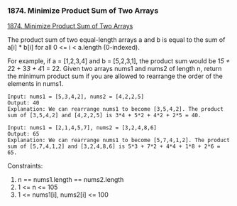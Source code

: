 ### 1874. Minimize Product Sum of Two Arrays
[1874. Minimize Product Sum of Two Arrays](https://leetcode.com/problems/minimize-product-sum-of-two-arrays/)

The product sum of two equal-length arrays a and b is equal to the sum of a[i] * b[i] for all 0 <= i < a.length (0-indexed).

For example, if a = [1,2,3,4] and b = [5,2,3,1], the product sum would be 1*5 + 2*2 + 3*3 + 4*1 = 22.
Given two arrays nums1 and nums2 of length n, return the minimum product sum if you are allowed to rearrange the order of the elements in nums1. 


```
Input: nums1 = [5,3,4,2], nums2 = [4,2,2,5]
Output: 40
Explanation: We can rearrange nums1 to become [3,5,4,2]. The product sum of [3,5,4,2] and [4,2,2,5] is 3*4 + 5*2 + 4*2 + 2*5 = 40.
```

```
Input: nums1 = [2,1,4,5,7], nums2 = [3,2,4,8,6]
Output: 65
Explanation: We can rearrange nums1 to become [5,7,4,1,2]. The product sum of [5,7,4,1,2] and [3,2,4,8,6] is 5*3 + 7*2 + 4*4 + 1*8 + 2*6 = 65.
```

Constraints:

1. n == nums1.length == nums2.length
2. 1 <= n <= 105
3. 1 <= nums1[i], nums2[i] <= 100